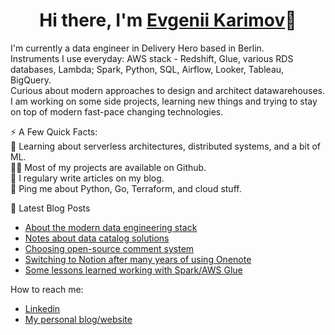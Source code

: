 <h1 align="center">Hi there, I'm <a href="https://www.karimov.berlin/" target="_blank">Evgenii Karimov</a>👋</h1>

I'm currently a data engineer in Delivery Hero based in Berlin.  
Instruments I use everyday: AWS stack - Redshift, Glue, various RDS databases, Lambda; Spark, Python, SQL, Airflow, Looker, Tableau, BigQuery.  
Curious about modern approaches to design and architect datawarehouses.  
I am working on some side projects, learning new things and trying to stay on top of modern fast-pace changing technologies.

⚡️ A Few Quick Facts:  
🧐 Learning about serverless architectures, distributed systems, and a bit of ML.  
👨‍💻 Most of my projects are available on Github.  
📝 I regulary write articles on my blog.  
💬 Ping me about Python, Go, Terraform, and cloud stuff.   

📕 Latest Blog Posts
<!-- BLOG-POST-LIST:START -->
- [About the modern data engineering stack](https://www.karimov.berlin/writing/2021-02-22-modern-data-eng-stack/)
- [Notes about data catalog solutions](https://www.karimov.berlin/writing/2021-01-25-data-catalog/)
- [Choosing open-source comment system](https://www.karimov.berlin/writing/2021-01-11-comments-system/)
- [Switching to Notion after many years of using Onenote](https://www.karimov.berlin/writing/2020-12-16-notion-vs-onenote/)
- [Some lessons learned working with Spark/AWS Glue](https://www.karimov.berlin/writing/2020-11-23-lessons-learned-spark-glue/)
<!-- BLOG-POST-LIST:END -->

How to reach me:
- [Linkedin](https://www.linkedin.com/in/evgenii-karimov)
- [My personal blog/website](https://www.karimov.berlin)
